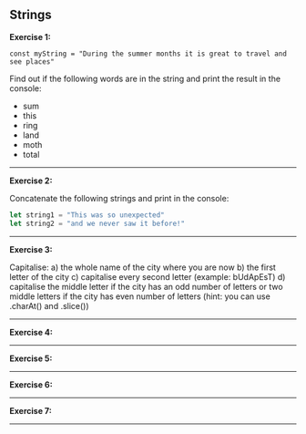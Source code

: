 ## Strings

**Exercise 1:**  

`const myString = "During the summer months it is great to travel and see places"`

Find out if the following words are in the string and print the result in the console:
* sum
* this
* ring
* land
* moth
* total

---

**Exercise 2:**  

Concatenate the following strings and print in the console:
``` javascript
let string1 = "This was so unexpected"
let string2 = "and we never saw it before!"
```

---

**Exercise 3:**  

Capitalise:
a) the whole name of the city where you are now
b) the first letter of the city
c) capitalise every second letter (example: bUdApEsT)
d) capitalise the middle letter if the city has an odd number of letters or two middle letters if the city has even number of letters (hint: you can use .charAt() and .slice())

---

**Exercise 4:**  

---

**Exercise 5:**  

---

**Exercise 6:**  

---

**Exercise 7:**  

---
